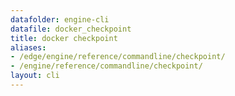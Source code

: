 ```yaml
---
datafolder: engine-cli
datafile: docker_checkpoint
title: docker checkpoint
aliases:
- /edge/engine/reference/commandline/checkpoint/
- /engine/reference/commandline/checkpoint/
layout: cli
---
```


<!--
此页面是根据 Docker 源代码自动生成的。如果您想建议更改此处显示的文本，请在 GitHub 上的源代码仓库中打开一个工单或拉取请求：

https://github.com/docker/cli
-->
